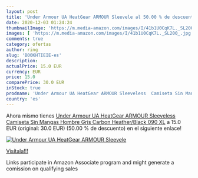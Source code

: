 ```yaml
---
layout: post
title: 'Under Armour UA HeatGear ARMOUR Sleevele al 50.00 % de descuento'
date: 2020-12-03 01:24:24
thumbnailImage: 'https://m.media-amazon.com/images/I/41b1U0CqK7L._SL200_.jpg'
images: [ 'https://m.media-amazon.com/images/I/41b1U0CqK7L._SL200_.jpg' ]
comments: true
category: ofertas
author: ring
slug: 'B00KHTIEIE-es'
description:
actualPrice: 15.0 EUR
currency: EUR
price: 15.0
comparePrice: 30.0 EUR
inStock: true
prodname: 'Under Armour UA HeatGear ARMOUR Sleeveless  Camiseta Sin Mangas Hombre  Gris  Carbon Heather/Black 090   XL'
country: 'es'
---
```


Ahora mismo tienes [Under Armour UA HeatGear ARMOUR Sleeveless  Camiseta Sin Mangas Hombre  Gris  Carbon Heather/Black 090   XL](https://www.amazon.es/dp/B00KHTIEIE/?tag=tolees-21) a 15.0 EUR (original: 30.0 EUR) (50.00 %  de descuento) en el siguiente enlace!

[![Under Armour UA HeatGear ARMOUR Sleevele](https://m.media-amazon.com/images/I/41b1U0CqK7L._SL200_.jpg)](https://www.amazon.es/dp/B00KHTIEIE/?tag=tolees-21)

[Visítala!!!](https://www.amazon.es/dp/B00KHTIEIE/?tag=tolees-21)

Links participate in Amazon Associate program and might generate a comission on qualifying sales
